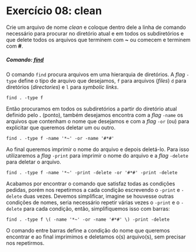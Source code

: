 # Exercício 08: clean

Crie um arquivo de nome _clean_ e coloque dentro dele a linha de comando necessário para procurar no diretório atual e em todos os subdiretórios e que delete todos os arquivos que terminem com **~** ou comecem e terminem com **#**.

##### Comando: [find](https://man7.org/linux/man-pages/man1/find.1.html)

O comando `find` procura arquivos em uma hierarquia de diretórios. A _flag_ `-type` define o tipo de arquivo que desejamos, `f` para arquivos (_files_) `d` para diretórios (_directories_) e `l` para _symbolic links_.

```shell
find . -type f
```

Então procuramos em todos os subdiretórios a partir do diretório atual definido pelo **.** (ponto), também desejamos encontra com a _flag_ `-name` os arquivos que contenham o nome que desejamos e com a _flag_ `-or` (ou) para explicitar que queremos deletar um ou outro.

```shell
find . -type f -name '*~' -or -name '#*#'
```

Ao final queremos imprimir o nome do arquivo e depois deletá-lo. Para isso utilizaremos a _flag_ `-print` para imprimir o nome do arquivo e a _flag_ `-delete` para deletar o arquivo.

```shell
find . -type f -name '*~' -print -delete -or '#*#' -print -delete
```

Acabamos por encontrar o comando que satisfaz todas as condições pedidas, porém nos repetirmos a cada condição escrevendo o `-print` e `-delete` duas vezes. Devemos simplificar, imagine se houvesse outras condições de nomes, seria necessário repetir várias vezes o `-print` e o  `-delete` para cada condição, então, simplifiquemos isso com barras:

```shell
find . -type f \( -name '*~' -or -name '#*#' \) -print -delete
```

O comando entre barras define a condição do nome que queremos encontrar e ao final imprimimos e deletamos o(s) arquivo(s), sem precisar nos repetirmos.
